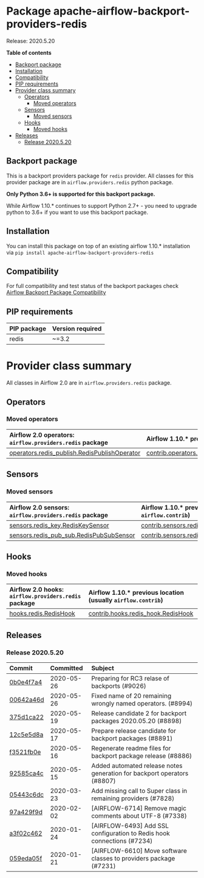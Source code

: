 <!--
 Licensed to the Apache Software Foundation (ASF) under one
 or more contributor license agreements.  See the NOTICE file
 distributed with this work for additional information
 regarding copyright ownership.  The ASF licenses this file
 to you under the Apache License, Version 2.0 (the
 "License"); you may not use this file except in compliance
 with the License.  You may obtain a copy of the License at

   http://www.apache.org/licenses/LICENSE-2.0

 Unless required by applicable law or agreed to in writing,
 software distributed under the License is distributed on an
 "AS IS" BASIS, WITHOUT WARRANTIES OR CONDITIONS OF ANY
 KIND, either express or implied.  See the License for the
 specific language governing permissions and limitations
 under the License.
 -->


# Package apache-airflow-backport-providers-redis

Release: 2020.5.20

**Table of contents**

- [Backport package](#backport-package)
- [Installation](#installation)
- [Compatibility](#compatibility)
- [PIP requirements](#pip-requirements)
- [Provider class summary](#provider-class-summary)
    - [Operators](#operators)
        - [Moved operators](#moved-operators)
    - [Sensors](#sensors)
        - [Moved sensors](#moved-sensors)
    - [Hooks](#hooks)
        - [Moved hooks](#moved-hooks)
- [Releases](#releases)
    - [Release 2020.5.20](#release-2020520)

## Backport package

This is a backport providers package for `redis` provider. All classes for this provider package
are in `airflow.providers.redis` python package.

**Only Python 3.6+ is supported for this backport package.**

While Airflow 1.10.* continues to support Python 2.7+ - you need to upgrade python to 3.6+ if you
want to use this backport package.



## Installation

You can install this package on top of an existing airflow 1.10.* installation via
`pip install apache-airflow-backport-providers-redis`

## Compatibility

For full compatibility and test status of the backport packages check
[Airflow Backport Package Compatibility](https://cwiki.apache.org/confluence/display/AIRFLOW/Backported+providers+packages+for+Airflow+1.10.*+series)

## PIP requirements

| PIP package   | Version required   |
|:--------------|:-------------------|
| redis         | ~=3.2              |

# Provider class summary

All classes in Airflow 2.0 are in `airflow.providers.redis` package.


## Operators




### Moved operators

| Airflow 2.0 operators: `airflow.providers.redis` package                                                                                         | Airflow 1.10.* previous location (usually `airflow.contrib`)                                                                                                             |
|:-------------------------------------------------------------------------------------------------------------------------------------------------|:-------------------------------------------------------------------------------------------------------------------------------------------------------------------------|
| [operators.redis_publish.RedisPublishOperator](https://github.com/apache/airflow/blob/master/airflow/providers/redis/operators/redis_publish.py) | [contrib.operators.redis_publish_operator.RedisPublishOperator](https://github.com/apache/airflow/blob/v1-10-stable/airflow/contrib/operators/redis_publish_operator.py) |






## Sensors



### Moved sensors

| Airflow 2.0 sensors: `airflow.providers.redis` package                                                                                    | Airflow 1.10.* previous location (usually `airflow.contrib`)                                                                                                  |
|:------------------------------------------------------------------------------------------------------------------------------------------|:--------------------------------------------------------------------------------------------------------------------------------------------------------------|
| [sensors.redis_key.RedisKeySensor](https://github.com/apache/airflow/blob/master/airflow/providers/redis/sensors/redis_key.py)            | [contrib.sensors.redis_key_sensor.RedisKeySensor](https://github.com/apache/airflow/blob/v1-10-stable/airflow/contrib/sensors/redis_key_sensor.py)            |
| [sensors.redis_pub_sub.RedisPubSubSensor](https://github.com/apache/airflow/blob/master/airflow/providers/redis/sensors/redis_pub_sub.py) | [contrib.sensors.redis_pub_sub_sensor.RedisPubSubSensor](https://github.com/apache/airflow/blob/v1-10-stable/airflow/contrib/sensors/redis_pub_sub_sensor.py) |



## Hooks



### Moved hooks

| Airflow 2.0 hooks: `airflow.providers.redis` package                                                          | Airflow 1.10.* previous location (usually `airflow.contrib`)                                                                  |
|:--------------------------------------------------------------------------------------------------------------|:------------------------------------------------------------------------------------------------------------------------------|
| [hooks.redis.RedisHook](https://github.com/apache/airflow/blob/master/airflow/providers/redis/hooks/redis.py) | [contrib.hooks.redis_hook.RedisHook](https://github.com/apache/airflow/blob/v1-10-stable/airflow/contrib/hooks/redis_hook.py) |






## Releases

### Release 2020.5.20

| Commit                                                                                         | Committed   | Subject                                                                 |
|:-----------------------------------------------------------------------------------------------|:------------|:------------------------------------------------------------------------|
| [0b0e4f7a4](https://github.com/apache/airflow/commit/0b0e4f7a4cceff3efe15161fb40b984782760a34) | 2020-05-26  | Preparing for RC3 relase of backports (#9026)                           |
| [00642a46d](https://github.com/apache/airflow/commit/00642a46d019870c4decb3d0e47c01d6a25cb88c) | 2020-05-26  | Fixed name of 20 remaining wrongly named operators. (#8994)             |
| [375d1ca22](https://github.com/apache/airflow/commit/375d1ca229464617780623c61c6e8a1bf570c87f) | 2020-05-19  | Release candidate 2 for backport packages 2020.05.20 (#8898)            |
| [12c5e5d8a](https://github.com/apache/airflow/commit/12c5e5d8ae25fa633efe63ccf4db389e2b796d79) | 2020-05-17  | Prepare release candidate for backport packages (#8891)                 |
| [f3521fb0e](https://github.com/apache/airflow/commit/f3521fb0e36733d8bd356123e56a453fd37a6dca) | 2020-05-16  | Regenerate readme files for backport package release (#8886)            |
| [92585ca4c](https://github.com/apache/airflow/commit/92585ca4cb375ac879f4ab331b3a063106eb7b92) | 2020-05-15  | Added automated release notes generation for backport operators (#8807) |
| [05443c6dc](https://github.com/apache/airflow/commit/05443c6dc8100e791446bbcc0df04de6e34017bb) | 2020-03-23  | Add missing call to Super class in remaining providers (#7828)          |
| [97a429f9d](https://github.com/apache/airflow/commit/97a429f9d0cf740c5698060ad55f11e93cb57b55) | 2020-02-02  | [AIRFLOW-6714] Remove magic comments about UTF-8 (#7338)                |
| [a3f02c462](https://github.com/apache/airflow/commit/a3f02c4627c28ad524cca73031670722cd6d8253) | 2020-01-24  | [AIRFLOW-6493] Add SSL configuration to Redis hook connections (#7234)  |
| [059eda05f](https://github.com/apache/airflow/commit/059eda05f82fefce4410f44f761f945a27d83daf) | 2020-01-21  | [AIRFLOW-6610] Move software classes to providers package (#7231)       |

